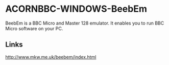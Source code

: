 # ACORNBBC-WINDOWS-BeebEm
BeebEm is a BBC Micro and Master 128 emulator. It enables you to run BBC Micro software on your PC. 

## Links ##
http://www.mkw.me.uk/beebem/index.html
